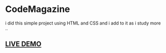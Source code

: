 # CodeMagazine
i did this simple project using HTML and CSS and i add to it as i study more ..
 ## [LIVE DEMO ](http://127.0.0.1:5500/magazine.html)

